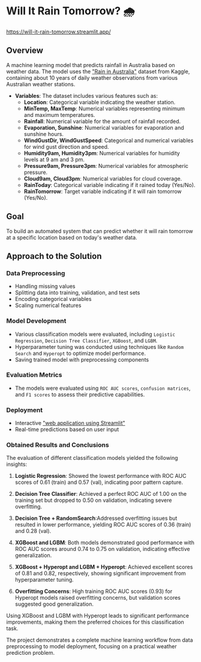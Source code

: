 # Will It Rain Tomorrow? 🌧️

https://will-it-rain-tomorrow.streamlit.app/

## Overview
A machine learning model that predicts rainfall in Australia based on weather data. 
The model uses the ["Rain in Australia"](https://kaggle.com/jsphyg/weather-dataset-rattle-package) dataset from Kaggle, containing about 10 years of daily weather observations from various Australian weather stations.

- **Variables**: The dataset includes various features such as:
  - **Location**: Categorical variable indicating the weather station.
  - **MinTemp, MaxTemp**: Numerical variables representing minimum and maximum temperatures.
  - **Rainfall**: Numerical variable for the amount of rainfall recorded.
  - **Evaporation, Sunshine**: Numerical variables for evaporation and sunshine hours.
  - **WindGustDir, WindGustSpeed**: Categorical and numerical variables for wind gust direction and speed.
  - **Humidity9am, Humidity3pm**: Numerical variables for humidity levels at 9 am and 3 pm.
  - **Pressure9am, Pressure3pm**: Numerical variables for atmospheric pressure.
  - **Cloud9am, Cloud3pm**: Numerical variables for cloud coverage.
  - **RainToday**: Categorical variable indicating if it rained today (Yes/No).
  - **RainTomorrow**: Target variable indicating if it will rain tomorrow (Yes/No).


## Goal
To build an automated system that can predict whether it will rain tomorrow at a specific location based on today's weather data.

## Approach to the Solution

### Data Preprocessing
- Handling missing values
- Splitting data into training, validation, and test sets
- Encoding categorical variables
- Scaling numerical features

### Model Development
- Various classification models were evaluated, including `Logistic Regression`, `Decision Tree Classifier`, `XGBoost`, and `LGBM`.
- Hyperparameter tuning was conducted using techniques like `Random Search` and `Hyperopt` to optimize model performance.
- Saving trained model with preprocessing components

### Evaluation Metrics
- The models were evaluated using `ROC AUC scores`, `confusion matrices`, and `F1 scores` to assess their predictive capabilities.


### Deployment
- Interactive ["web application using Streamlit"](https://will-it-rain-tomorrow.streamlit.app/)
- Real-time predictions based on user input

### Obtained Results and Conclusions

The evaluation of different classification models yielded the following insights:

1. **Logistic Regression**: Showed the lowest performance with ROC AUC scores of 0.61 (train) and 0.57 (val), indicating poor pattern capture.

2. **Decision Tree Classifier**: Achieved a perfect ROC AUC of 1.00 on the training set but dropped to 0.50 on validation, indicating severe overfitting.

3. **Decision Tree + RandomSearch**:Addressed overfitting issues but resulted in lower performance, yielding ROC AUC scores of 0.36 (train) and 0.28 (val).

4. **XGBoost and LGBM**: Both models demonstrated good performance with ROC AUC scores around 0.74 to 0.75 on validation, indicating effective generalization.

5. **XGBoost + Hyperopt and LGBM + Hyperopt**: Achieved excellent scores of 0.81 and 0.82, respectively, showing significant improvement from hyperparameter tuning.

6. **Overfitting Concerns**: High training ROC AUC scores (0.93) for Hyperopt models raised overfitting concerns, but validation scores suggested good generalization.

 
Using XGBoost and LGBM with Hyperopt leads to significant performance improvements, making them the preferred choices for this classification task.


The project demonstrates a complete machine learning workflow from data preprocessing to model deployment, focusing on a practical weather prediction problem.

